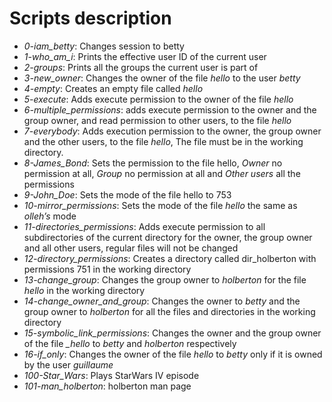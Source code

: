 # Scripts description

* *0-iam_betty*: Changes session to betty
* *1-who_am_i*: Prints the effective user ID of the current user
* *2-groups*: Prints all the groups the current user is part of
* *3-new_owner*: Changes the owner of the file *hello* to the user *betty*
* *4-empty*: Creates an empty file called *hello*
* *5-execute*: Adds execute permission to the owner of the file *hello*
* *6-multiple_permissions*: adds execute permission to the owner and the group owner, and read permission to other users, to the file *hello*
* *7-everybody*: Adds execution permission to the owner, the group owner and the other users, to the file *hello*, The file must be in the working directory.
* *8-James_Bond*: Sets the permission to the file hello, *Owner* no permission at all, *Group* no permission at all and *Other users* all the permissions
* *9-John_Doe*: Sets the mode of the file hello to 753
* *10-mirror_permissions*: Sets the mode of the file *hello* the same as *olleh’s* mode
* *11-directories_permissions*: Adds execute permission to all subdirectories of the current directory for the owner, the group owner and all other users, regular files will not be changed
* *12-directory_permissions*: Creates a directory called dir_holberton with permissions 751 in the working directory
* *13-change_group*: Changes the group owner to *holberton* for the file *hello* in the working directory
* *14-change_owner_and_group*: Changes the owner to *betty* and the group owner to *holberton* for all the files and directories in the working directory
* *15-symbolic_link_permissions*: Changes the owner and the group owner of the file *_hello* to *betty* and *holberton* respectively
* *16-if_only*: Changes the owner of the file *hello* to *betty* only if it is owned by the user *guillaume*
* *100-Star_Wars*: Plays StarWars IV episode
* *101-man_holberton*: holberton man page